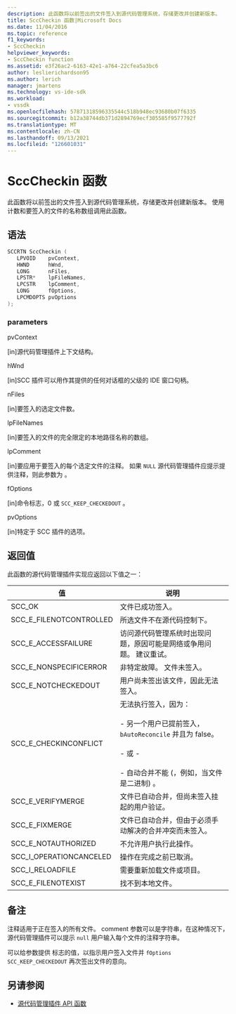 ```yaml
---
description: 此函数将以前签出的文件签入到源代码管理系统，存储更改并创建新版本。
title: SccCheckin 函数|Microsoft Docs
ms.date: 11/04/2016
ms.topic: reference
f1_keywords:
- SccCheckin
helpviewer_keywords:
- SccCheckin function
ms.assetid: e3f26ac2-6163-42e1-a764-22cfea5a3bc6
author: leslierichardson95
ms.author: lerich
manager: jmartens
ms.technology: vs-ide-sdk
ms.workload:
- vssdk
ms.openlocfilehash: 57871318596335544c518b948ec93680b07f6335
ms.sourcegitcommit: b12a38744db371d2894769ecf305585f9577792f
ms.translationtype: MT
ms.contentlocale: zh-CN
ms.lasthandoff: 09/13/2021
ms.locfileid: "126601031"
---
```

# <a name="scccheckin-function"></a>SccCheckin 函数
此函数将以前签出的文件签入到源代码管理系统，存储更改并创建新版本。 使用计数和要签入的文件的名称数组调用此函数。

## <a name="syntax"></a>语法

```cpp
SCCRTN SccCheckin (
   LPVOID    pvContext,
   HWND      hWnd,
   LONG      nFiles,
   LPSTR*    lpFileNames,
   LPCSTR    lpComment,
   LONG      fOptions,
   LPCMDOPTS pvOptions
);
```

### <a name="parameters"></a>parameters
 pvContext

[in]源代码管理插件上下文结构。

 hWnd

[in]SCC 插件可以用作其提供的任何对话框的父级的 IDE 窗口句柄。

 nFiles

[in]要签入的选定文件数。

 lpFileNames

[in]要签入的文件的完全限定的本地路径名称的数组。

 lpComment

[in]要应用于要签入的每个选定文件的注释。 如果 `NULL` 源代码管理插件应提示提供注释，则此参数为 。

 fOptions

[in]命令标志，0 或 `SCC_KEEP_CHECKEDOUT` 。

 pvOptions

[in]特定于 SCC 插件的选项。

## <a name="return-value"></a>返回值
 此函数的源代码管理插件实现应返回以下值之一：

|值|说明|
|-----------|-----------------|
|SCC_OK|文件已成功签入。|
|SCC_E_FILENOTCONTROLLED|所选文件不在源代码控制下。|
|SCC_E_ACCESSFAILURE|访问源代码管理系统时出现问题，原因可能是网络或争用问题。 建议重试。|
|SCC_E_NONSPECIFICERROR|非特定故障。 文件未签入。|
|SCC_E_NOTCHECKEDOUT|用户尚未签出该文件，因此无法签入。|
|SCC_E_CHECKINCONFLICT|无法执行签入，因为：<br /><br /> - 另一个用户已提前签入， `bAutoReconcile` 并且为 false。<br /><br /> - 或 -<br /><br /> - 自动合并不能 (，例如，当文件是二进制) 。|
|SCC_E_VERIFYMERGE|文件已自动合并，但尚未签入挂起的用户验证。|
|SCC_E_FIXMERGE|文件已自动合并，但由于必须手动解决的合并冲突而未签入。|
|SCC_E_NOTAUTHORIZED|不允许用户执行此操作。|
|SCC_I_OPERATIONCANCELED|操作在完成之前已取消。|
|SCC_I_RELOADFILE|需要重新加载文件或项目。|
|SCC_E_FILENOTEXIST|找不到本地文件。|

## <a name="remarks"></a>备注
 注释适用于正在签入的所有文件。 comment 参数可以是字符串，在这种情况下，源代码管理插件可以提示 `null` 用户输入每个文件的注释字符串。

 可以给参数提供 标志的值，以指示用户签入文件并 `fOptions` `SCC_KEEP_CHECKEDOUT` 再次签出文件的意向。

## <a name="see-also"></a>另请参阅
- [源代码管理插件 API 函数](../extensibility/source-control-plug-in-api-functions.md)
